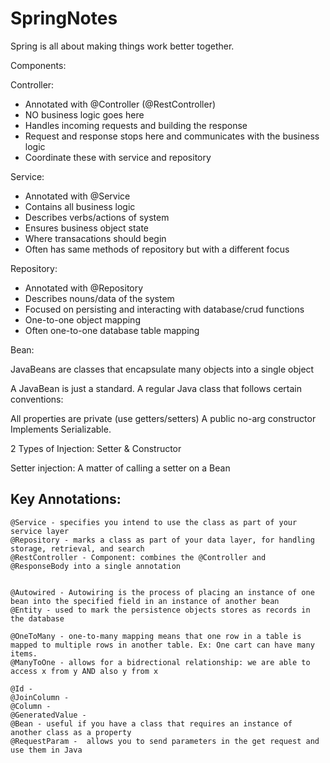 # SpringNotes

Spring is all about making things work better together. 

Components:

Controller: 
- Annotated with @Controller (@RestController)
- NO business logic goes here
- Handles incoming requests and building the response
- Request and response stops here and communicates with the business logic
- Coordinate these with service and repository

Service:
- Annotated with @Service
- Contains all business logic 
- Describes verbs/actions of system
- Ensures business object state
- Where transacations should begin 
- Often has same methods of repository but with a different focus

Repository:
- Annotated with @Repository
- Describes nouns/data of the system
- Focused on persisting and interacting with database/crud functions
- One-to-one object mapping
- Often one-to-one database table mapping

Bean: 

JavaBeans are classes that encapsulate many objects into a single object 

A JavaBean is just a standard. A regular Java class that follows certain conventions:

All properties are private (use getters/setters)
A public no-arg constructor
Implements Serializable.


2 Types of Injection:
Setter & Constructor

Setter injection: A matter of calling a setter on a Bean

Key Annotations:
--------------
```
@Service - specifies you intend to use the class as part of your service layer
@Repository - marks a class as part of your data layer, for handling storage, retrieval, and search
@RestController - Component: combines the @Controller and @ResponseBody into a single annotation


@Autowired - Autowiring is the process of placing an instance of one bean into the specified field in an instance of another bean
@Entity - used to mark the persistence objects stores as records in the database

@OneToMany - one-to-many mapping means that one row in a table is mapped to multiple rows in another table. Ex: One cart can have many items.
@ManyToOne - allows for a bidrectional relationship: we are able to access x from y AND also y from x

@Id - 
@JoinColumn - 
@Column - 
@GeneratedValue - 
@Bean - useful if you have a class that requires an instance of another class as a property
@RequestParam -  allows you to send parameters in the get request and use them in Java
```
